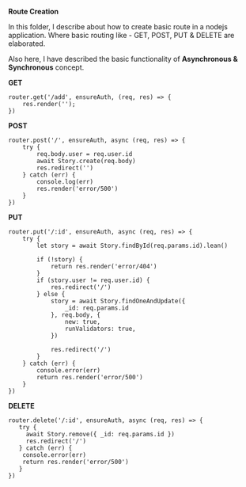 **Route Creation**

In this folder, I describe about how to create basic route in a nodejs application.
Where basic routing like - GET, POST, PUT & DELETE are elaborated.

Also here, I have described the basic functionality of **Asynchronous & Synchronous** concept.


**GET**
```
router.get('/add', ensureAuth, (req, res) => {
    res.render('');
})

```

**POST**
```
router.post('/', ensureAuth, async (req, res) => {
    try {
        req.body.user = req.user.id
        await Story.create(req.body)
        res.redirect('')
    } catch (err) {
        console.log(err)
        res.render('error/500')
    }
})

```

**PUT**
```
router.put('/:id', ensureAuth, async (req, res) => {
    try {
        let story = await Story.findById(req.params.id).lean()

        if (!story) {
            return res.render('error/404')
        }
        if (story.user != req.user.id) {
            res.redirect('/')
        } else {
            story = await Story.findOneAndUpdate({
                _id: req.params.id
            }, req.body, {
                new: true,
                runValidators: true,
            })

            res.redirect('/')
        }
    } catch (err) {
        console.error(err)
        return res.render('error/500')
    }
})

```

**DELETE**
```
router.delete('/:id', ensureAuth, async (req, res) => {
   try {
     await Story.remove({ _id: req.params.id })
     res.redirect('/')
   } catch (err) {
    console.error(err)
    return res.render('error/500')
   }
})
```
